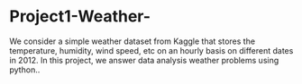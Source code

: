 # Project1-Weather-
We consider a simple weather dataset from Kaggle that stores the temperature, humidity, wind speed, etc on an hourly basis on different dates in 2012.  In this project, we answer data  analysis  weather  problems using python..
